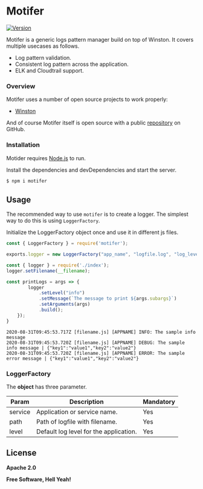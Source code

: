 # Motifer

[![Version](https://img.shields.io/npm/v/npm-link-up.svg?colorB=green)](https://www.npmjs.com/package/motifer)

Motifer is a generic logs pattern manager build on top of Winston. It covers multiple usecases as follows.

  - Log pattern validation.
  - Consistent log pattern across the application.
  - ELK and Cloudtrail support.

### Overview

Motifer uses a number of open source projects to work properly:

* [Winston](https://github.com/winstonjs/winston)

And of course Motifer itself is open source with a public [repository](https://github.com/mahajanankur/motifer) on GitHub.

### Installation

Motider requires [Node.js](https://nodejs.org/) to run.

Install the dependencies and devDependencies and start the server.

```sh
$ npm i motifer
```

## Usage
The recommended way to use `motifer` is to create a logger. The simplest way to do this is using `LoggerFactory`.

Initialize the LoggerFactory object once and use it in different js files.
``` js
const { LoggerFactory } = require('motifer');

exports.logger = new LoggerFactory("app_name", "logfile.log", "log_level");
```
``` js
const { logger } = require('./index');
logger.setFilename(__filename);

const printLogs = args => {
        logger
            .setLevel("info")
            .setMessage(`The message to print ${args.subargs}`)
            .setArguments(args)
            .build();
    });
}
```
``` log
2020-08-31T09:45:53.717Z [filename.js] [APPNAME] INFO: The sample info message
2020-08-31T09:45:53.720Z [filename.js] [APPNAME] DEBUG: The sample info message | {"key1":"value1","key2":"value2"}
2020-08-31T09:45:53.720Z [filename.js] [APPNAME] ERROR: The sample error message | {"key1":"value1","key2":"value2"}
```

### LoggerFactory

The **object** has three parameter.

| Param | Description |Mandatory
| ------ | ------ | ------ |
| service | Application or service name. | Yes |
| path | Path of logfile with filename. | Yes |
| level | Default log level for the application. | Yes |


License
----

**Apache 2.0**


**Free Software, Hell Yeah!**
